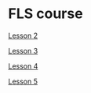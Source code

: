# FLS course

[Lesson 2](https://github.com/maks-n/fls/tree/l2)

[Lesson 3](https://github.com/maks-n/fls/tree/l3)

[Lesson 4](https://github.com/maks-n/fls/tree/l4)

[Lesson 5](https://github.com/maks-n/fls/tree/l5)
